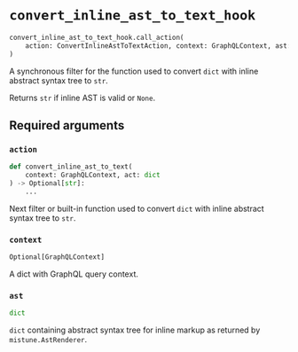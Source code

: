 # `convert_inline_ast_to_text_hook`

```python
convert_inline_ast_to_text_hook.call_action(
    action: ConvertInlineAstToTextAction, context: GraphQLContext, ast: dict
)
```

A synchronous filter for the function used to convert `dict` with inline abstract syntax tree to `str`.

Returns `str` if inline AST is valid or `None`.


## Required arguments

### `action`

```python
def convert_inline_ast_to_text(
    context: GraphQLContext, act: dict
) -> Optional[str]:
    ...
```

Next filter or built-in function used to convert `dict` with inline abstract syntax tree to `str`.


### `context`

```python
Optional[GraphQLContext]
```

A dict with GraphQL query context.


### `ast`

```python
dict
```

`dict` containing abstract syntax tree for inline markup as returned by `mistune.AstRenderer`.